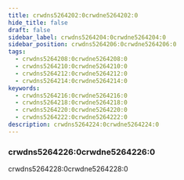 ```yaml
---
title: crwdns5264202:0crwdne5264202:0
hide_title: false
draft: false
sidebar_label: crwdns5264204:0crwdne5264204:0
sidebar_position: crwdns5264206:0crwdne5264206:0
tags:
  - crwdns5264208:0crwdne5264208:0
  - crwdns5264210:0crwdne5264210:0
  - crwdns5264212:0crwdne5264212:0
  - crwdns5264214:0crwdne5264214:0
keywords:
  - crwdns5264216:0crwdne5264216:0
  - crwdns5264218:0crwdne5264218:0
  - crwdns5264220:0crwdne5264220:0
  - crwdns5264222:0crwdne5264222:0
description: crwdns5264224:0crwdne5264224:0
---
```


### crwdns5264226:0crwdne5264226:0

crwdns5264228:0crwdne5264228:0
